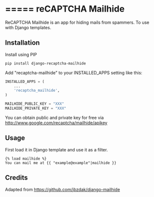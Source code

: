 =====
reCAPTCHA Mailhide
=====

ReCAPTCHA Mailhide is an app for hiding mails from spammers. To use with Django templates.

Installation
-----------

Install using PIP

```sh
pip install django-recaptcha-mailhide
```

Add "recaptcha-mailhide" to your INSTALLED_APPS setting like this:

```Python
INSTALLED_APPS = (
	...
	'recaptcha_mailhide',
)

MAILHIDE_PUBLIC_KEY = "XXX"
MAILHIDE_PRIVATE_KEY = "XXX"
```

You can obtain public and private key for free via http://www.google.com/recaptcha/mailhide/apikey

Usage
-----------

First load it in Django template and use it as a filter.

```HTML+Django
{% load mailhide %}
You can mail me at {{ "example@example"|mailhide }}
```

Credits
-------------
Adapted from https://github.com/jbzdak/django-mailhide